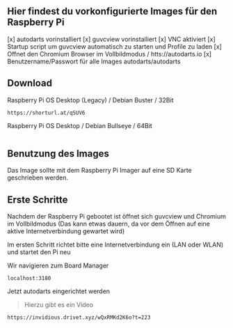 ## Hier findest du vorkonfigurierte Images für den Raspberry Pi

[x] autodarts vorinstalliert
[x] guvcview vorinstalliert
[x] VNC aktiviert
[x] Startup script um guvcview automatisch zu starten und Profile zu laden
[x] Offnet den Chromium Browser im Vollbildmodus / htts://autodarts.io
[x] Benutzername/Passwort für alle Images autodarts/autodarts

## Download

Raspberry Pi OS Desktop (Legacy) / Debian Buster / 32Bit
```
https://shorturl.at/qSUV6
```

Raspberry Pi OS Desktop / Debian Bullseye / 64Bit
```

```


## Benutzung des Images

Das Image sollte mit dem Raspberry Pi Imager auf eine SD Karte geschrieben werden.

## Erste Schritte

Nachdem der Raspberry Pi gebootet ist öffnet sich guvcview und Chromium im Vollbildmodus (Das kann etwas dauern, da vor dem Öffnen auf eine aktive Internetverbindung gewartet wird)

Im ersten Schritt richtet bitte eine Internetverbindung ein (LAN oder WLAN) und startet den Pi neu


Wir navigieren zum Board Manager
```
localhost:3180
```

Jetzt autodarts eingerichtet werden

> Hierzu gibt es ein Video
```
https://invidious.drivet.xyz/wQxRMKd2K6o?t=223
```
